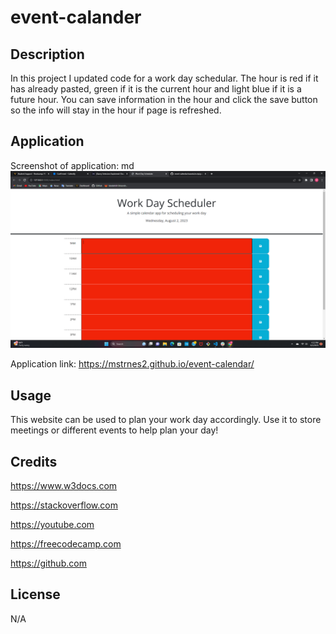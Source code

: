 # event-calander

## Description

In this project I updated code for a work day schedular. The hour is red if it has already pasted, green if it is the current hour and light blue if it is a future hour. You can save information in the hour and click the save button so the info will stay in the hour if page is refreshed.

## Application

Screenshot of application:
md
![screenshot of application](./assests/Screenshot%20(15).png)


Application link: https://mstrnes2.github.io/event-calendar/
## Usage

This website can be used to plan your work day accordingly. Use it to store meetings or different events to help plan your day!


## Credits

https://www.w3docs.com

https://stackoverflow.com

https://youtube.com

https://freecodecamp.com

https://github.com

## License

N/A